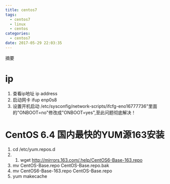```yaml
---
title: centos7
tags:
  - centos7
  - linux
  - centos
categories:
  - centos7
date: 2017-05-29 22:03:35
---
```

摘要
<!--more-->

# ip
1. 查看ip地址 ip address
2. 启动网卡 ifup enp0s8
3. 设置开机启动 /etc/sysconfig/network-scripts/ifcfg-eno16777736"里面的"ONBOOT=no"修改成"ONBOOT=yes",至此问题彻底解决！

# CentOS 6.4 国内最快的YUM源163安装
1. cd /etc/yum.repos.d
2. 
	1. wget http://mirrors.163.com/.help/CentOS6-Base-163.repo
1. mv CentOS-Base.repo CentOS-Base.repo.bak
3. mv CentOS6-Base-163.repo CentOS-Base.repo
3. yum makecache 